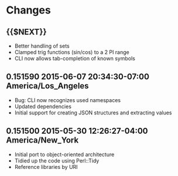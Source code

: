 # Changes

## {{$NEXT}}

* Better handling of sets
* Clamped trig functions (sin/cos) to a 2 PI range
* CLI now allows tab-completion of known symbols

## 0.151590  2015-06-07 20:34:30-07:00 America/Los_Angeles

* Bug: CLI now recognizes used namespaces
* Updated dependencies
* Initial support for creating JSON structures and extracting values

## 0.151500  2015-05-30 12:26:27-04:00 America/New_York

* Initial port to object-oriented architecture
* Tidied up the code using Perl::Tidy
* Reference libraries by URI
